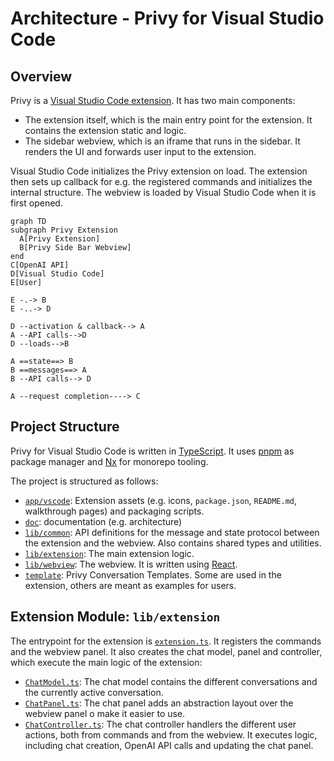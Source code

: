 # Architecture - Privy for Visual Studio Code

## Overview

Privy is a [Visual Studio Code extension](https://code.visualstudio.com/api). It has two main components:

- The extension itself, which is the main entry point for the extension. It contains the extension static and logic.
- The sidebar webview, which is an iframe that runs in the sidebar. It renders the UI and forwards user input to the extension.

Visual Studio Code initializes the Privy extension on load. The extension then sets up callback for e.g. the registered commands and initializes the internal structure. The webview is loaded by Visual Studio Code when it is first opened.

```mermaid
graph TD
subgraph Privy Extension
  A[Privy Extension]
  B[Privy Side Bar Webview]
end
C[OpenAI API]
D[Visual Studio Code]
E[User]

E -.-> B
E -..-> D

D --activation & callback--> A
A --API calls-->D
D --loads-->B

A ==state==> B
B ==messages==> A
B --API calls--> D

A --request completion----> C
```

## Project Structure

Privy for Visual Studio Code is written in [TypeScript](https://www.typescriptlang.org/). It uses [pnpm](https://pnpm.io/) as package manager and [Nx](https://nx.dev/) for monorepo tooling.

The project is structured as follows:

- [`app/vscode`](https://github.com/srikanth235/privy/tree/main/app/vscode): Extension assets (e.g. icons, `package.json`, `README.md`, walkthrough pages) and packaging scripts.
- [`doc`](https://github.com/srikanth235/privy/tree/main/doc): documentation (e.g. architecture)
- [`lib/common`](https://github.com/srikanth235/privy/tree/main/lib/common): API definitions for the message and state protocol between the extension and the webview. Also contains shared types and utilities.
- [`lib/extension`](https://github.com/srikanth235/privy/tree/main/lib/extension): The main extension logic.
- [`lib/webview`](https://github.com/srikanth235/privy/tree/main/lib/webview): The webview. It is written using [React](https://reactjs.org/).
- [`template`](https://github.com/srikanth235/privy/tree/main/template): Privy Conversation Templates. Some are used in the extension, others are meant as examples for users.

## Extension Module: `lib/extension`

The entrypoint for the extension is [`extension.ts`](https://github.com/srikanth235/privy/blob/main/lib/extension/src/extension.ts). It registers the commands and the webview panel. It also creates the chat model, panel and controller, which execute the main logic of the extension:

- [`ChatModel.ts`](https://github.com/srikanth235/privy/blob/main/lib/extension/src/chat/ChatModel.ts): The chat model contains the different conversations and the currently active conversation.
- [`ChatPanel.ts`](https://github.com/srikanth235/privy/blob/main/lib/extension/src/chat/ChatPanel.ts): The chat panel adds an abstraction layout over the webview panel o make it easier to use.
- [`ChatController.ts`](https://github.com/srikanth235/privy/blob/main/lib/extension/src/chat/ChatController.ts): The chat controller handlers the different user actions, both from commands and from the webview. It executes logic, including chat creation, OpenAI API calls and updating the chat panel.
